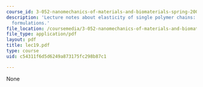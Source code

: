 ```yaml
---
course_id: 3-052-nanomechanics-of-materials-and-biomaterials-spring-2007
description: 'Lecture notes about elasticity of single polymer chains: theoretical
  formulations.'
file_location: /coursemedia/3-052-nanomechanics-of-materials-and-biomaterials-spring-2007/c54311f6d5d6249a873175fc298b87c1_lec19.pdf
file_type: application/pdf
layout: pdf
title: lec19.pdf
type: course
uid: c54311f6d5d6249a873175fc298b87c1

---
```

None